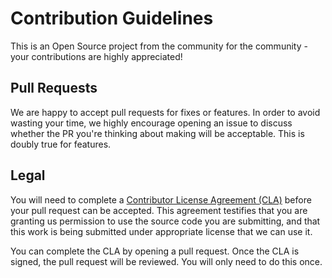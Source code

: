 # Contribution Guidelines

This is an Open Source project from the community for the community - your contributions are highly appreciated!

## Pull Requests

We are happy to accept pull requests for fixes or features. In order to avoid wasting your time, we highly encourage opening an issue to discuss whether the PR you're thinking about making will be acceptable. This is doubly true for features.

## Legal

You will need to complete a [Contributor License Agreement (CLA)](https://cla-assistant.io/x-software-com/vcpkg-ports-mxl-player) before your pull request can be accepted. This agreement testifies that you are granting us permission to use the source code you are submitting, and that this work is being submitted under appropriate license that we can use it.

You can complete the CLA by opening a pull request. Once the CLA is signed, the pull request will be reviewed. You will only need to do this once.
